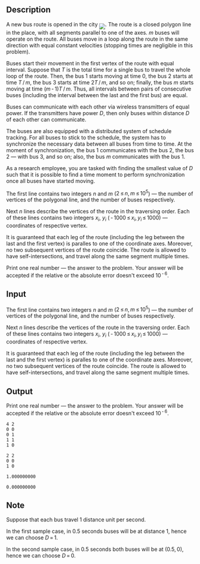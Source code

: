 ## Description

<div><p>A new bus route is opened in the city <img align="middle" class="tex-formula" src="file://6hTKAuAy.png" style="max-width: 100.0%;max-height: 100.0%;">. The route is a closed polygon line in the place, with all segments parallel to one of the axes. <span class="tex-span"><i>m</i></span> buses will operate on the route. All buses move in a loop along the route in the same direction with equal constant velocities (stopping times are negligible in this problem).</p><p>Buses start their movement in the first vertex of the route with equal interval. Suppose that <span class="tex-span"><i>T</i></span> is the total time for a single bus to travel the whole loop of the route. Then, the bus 1 starts moving at time 0, the bus 2 starts at time <span class="tex-span"><i>T</i> / <i>m</i></span>, the bus 3 starts at time <span class="tex-span">2<i>T</i> / <i>m</i></span>, and so on; finally, the bus <span class="tex-span"><i>m</i></span> starts moving at time <span class="tex-span">(<i>m</i> - 1)<i>T</i> / <i>m</i></span>. Thus, all intervals between pairs of consecutive buses (including the interval between the last and the first bus) are equal.</p><p>Buses can communicate with each other via wireless transmitters of equal power. If the transmitters have power <span class="tex-span"><i>D</i></span>, then only buses within distance <span class="tex-span"><i>D</i></span> of each other can communicate.</p><p>The buses are also equipped with a distributed system of schedule tracking. For all buses to stick to the schedule, the system has to synchronize the necessary data between all buses from time to time. At the moment of synchronization, the bus 1 communicates with the bus 2, the bus 2&nbsp;— with bus 3, and so on; also, the bus <span class="tex-span"><i>m</i></span> communicates with the bus 1.</p><p>As a research employee, you are tasked with finding the smallest value of <span class="tex-span"><i>D</i></span> such that it is possible to find a time moment to perform synchronization once all buses have started moving. </p></div><div class="input-specification"><p>The first line contains two integers <span class="tex-span"><i>n</i></span> and <span class="tex-span"><i>m</i></span> (<span class="tex-span">2 ≤ <i>n</i>, <i>m</i> ≤ 10<sup class="upper-index">5</sup></span>)&nbsp;— the number of vertices of the polygonal line, and the number of buses respectively.</p><p>Next <span class="tex-span"><i>n</i></span> lines describe the vertices of the route in the traversing order. Each of these lines contains two integers <span class="tex-span"><i>x</i><sub class="lower-index"><i>i</i></sub></span>, <span class="tex-span"><i>y</i><sub class="lower-index"><i>i</i></sub></span> (<span class="tex-span"> - 1000 ≤ <i>x</i><sub class="lower-index"><i>i</i></sub>, <i>y</i><sub class="lower-index"><i>i</i></sub> ≤ 1000</span>)&nbsp;— coordinates of respective vertex.</p><p>It is guaranteed that each leg of the route (including the leg between the last and the first vertex) is paralles to one of the coordinate axes. Moreover, no two subsequent vertices of the route coincide. The route is allowed to have self-intersections, and travel along the same segment multiple times.</p></div><div class="output-specification"><p>Print one real number&nbsp;— the answer to the problem. Your answer will be accepted if the relative or the absolute error doesn't exceed <span class="tex-span">10<sup class="upper-index"> - 6</sup></span>.</p></div>

## Input

<p>The first line contains two integers <span class="tex-span"><i>n</i></span> and <span class="tex-span"><i>m</i></span> (<span class="tex-span">2 ≤ <i>n</i>, <i>m</i> ≤ 10<sup class="upper-index">5</sup></span>)&nbsp;— the number of vertices of the polygonal line, and the number of buses respectively.</p><p>Next <span class="tex-span"><i>n</i></span> lines describe the vertices of the route in the traversing order. Each of these lines contains two integers <span class="tex-span"><i>x</i><sub class="lower-index"><i>i</i></sub></span>, <span class="tex-span"><i>y</i><sub class="lower-index"><i>i</i></sub></span> (<span class="tex-span"> - 1000 ≤ <i>x</i><sub class="lower-index"><i>i</i></sub>, <i>y</i><sub class="lower-index"><i>i</i></sub> ≤ 1000</span>)&nbsp;— coordinates of respective vertex.</p><p>It is guaranteed that each leg of the route (including the leg between the last and the first vertex) is paralles to one of the coordinate axes. Moreover, no two subsequent vertices of the route coincide. The route is allowed to have self-intersections, and travel along the same segment multiple times.</p>

## Output

<p>Print one real number&nbsp;— the answer to the problem. Your answer will be accepted if the relative or the absolute error doesn't exceed <span class="tex-span">10<sup class="upper-index"> - 6</sup></span>.</p>





```input1
4 2
0 0
0 1
1 1
1 0

```




```input2
2 2
0 0
1 0

```




```output1
1.000000000

```




```output2
0.000000000
```



## Note

<p>Suppose that each bus travel 1 distance unit per second.</p><p>In the first sample case, in 0.5 seconds buses will be at distance 1, hence we can choose <span class="tex-span"><i>D</i> = 1</span>.</p><p>In the second sample case, in 0.5 seconds both buses will be at <span class="tex-span">(0.5, 0)</span>, hence we can choose <span class="tex-span"><i>D</i> = 0</span>.</p>
